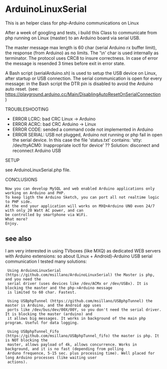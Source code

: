 # ArduinoLinuxSerial
  This is an helper class for php-Arduino communications on Linux

  After a week of googling and tests, i build this Class to communicate from php running on Linux (master) to an Arduino board via serial USB.
  
  The master message max length is 60 char (serial Arduino rx buffer limit), the response (from Arduino) as no limits. The '\n' char is used internally as terminator. The protocol uses CRC8 to insure correctness. In case of error the message is resended 3 times before exit in error state.
  
 A Bash script (serialArduino.sh) is used to setup the USB device on Linux, after startup or USB connection.
  The serial communication is open for every message: in the Bash script the DTR pin is disabled to avoid the Arduino auto reset.
  (see: https://playground.arduino.cc/Main/DisablingAutoResetOnSerialConnection)

 TROUBLESHOOTING
 
  -  ERROR LCRC: bad CRC Linux -> Arduino
  -  ERROR ACRC: bad CRC Arduino -> Linux
  -  ERROR CODE: sended a command code not implemented in Arduino
  -  ERROR SERIAL: USB not plugged, Arduino not running or php fail in open the serial device.
       In this case the file 'status.txt' contains: 'stty: /dev/ttyACM0: Inappropriate ioctl for device' ?? 
       Solution: disconect and reconnect Arduino USB

 SETUP

   see ArduinoLinuxSerial.php file.

CONCLUSIONS
   
    Now you can develop MySQL and web enabled Arduino applications only working on Arduino and PHP. 
    To keep ligth the Arduino Sketch, you can port all not realtime logic to PHP side.
    At the end your application will works on MXQ+Arduino UNO even 24/7 with only 20 Watt AC power, and can
    be controlled by smartphone via WiFi.
    What more?
    Enjoy.

 ## see also
  
  
I am very interested in using TVboxes (like MXQ) as dedicated WEB servers with Arduino extensions: so about (Linux + Android)-Arduino USB serial communication I tested many solutions:
  
     Using ArduinoLinuxSerial (https://github.com/msillano/ArduinoLinuxSerial) the Master is php, and you need the 
     serial driver (uses devices like /dev/ACMx or /dev/USBx). It is blocking the master and the php->Arduino message
     is limited to 60 char. Fastest.
  
     Using USBphpTunnel (https://github.com/msillano/USBphpTunnel) the master is Arduino, and the Android app uses 
     ports like /dev/bus/dev/00X/00Y, so you don't need the serial driver. It is blocking the master (arduino) and 
     it allows big messages. It works in background of the main php program. Useful for data logging.
     
     Using USBphpTunnel_Fifo (https://github.com/msillano/USBphpTunnel_fifo) the master is php. It is NOT blocking the 
     master, allows payload of 4k, allows concurrence. Works in background, and it is no fast (depending from polling 
     Arduno frequence, 5-15 sec. plus processing time). Well placed for long Arduino processes (like waiting user 
     actions).
     
